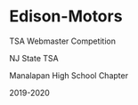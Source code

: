 # Edison-Motors

TSA Webmaster Competition

NJ State TSA

Manalapan High School Chapter

2019-2020

